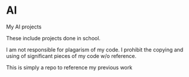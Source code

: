 # AI
My AI projects

These include projects done in school. 

I am not responsible for plagarism of my code. I prohibit the
copying and using of significant pieces of my code w/o reference.

This is simply a repo to reference my previous work
